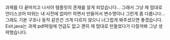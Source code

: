 과제를 다 끝마치고 나서야 템플릿의 존재를 알게 되었습니다...
그래서 그냥 제 맘대로 언더스코어 따위는 내 사전에 없따!!! 하면서 만들어서 변수명이나 그런게 좀 다릅니다...
그래도 기본 구조나 동작 같은건 크게 다르지 않으니 너그럽게 봐주셨으면 좋겠습니다. 
Exit.java는 과제 pdf파일에 언급도 없고 괜히 제 맘대로 만들었다가 다칠까봐 그냥 생략했습니다.
